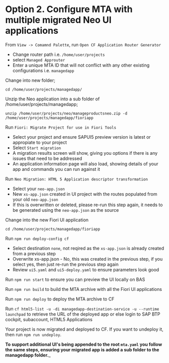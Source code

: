 # Option 2. Configure MTA with multiple migrated Neo UI applications

From `View -> Comamnd Palette`, run `Open CF Application Router Generator`
- Change router path i.e. `/home/user/projects`
- select `Managed Approuter`
- Enter a unique MTA ID that will not conflict with any other existing configurations i.e. `managedapp`

Change into new folder;
```
cd /home/user/projects/managedapp/
```

Unzip the Neo application into a sub folder of /home/user/projects/managedapp;
```
unzip /home/user/projects/neo/manageproductsneo.zip -d /home/user/projects/managedapp/fioriapp
```

Run `Fiori: Migrate Project for use in Fiori Tools`
- Select your project and ensure SAPUI5 preview version is latest or appropiate to your project
- Select `Start migration`
- A migration results screen will show, giving you options if there is any issues that need to be addressed
- An application information page will also load, showing details of your app and commands you can run against it

Run `Neo Migration: HTML 5 Application descriptor transformation`
- Select your `neo-app.json`
- New `xs-app.json` created in UI project with the routes populated from your old `neo-app.json`
- If this is overwritten or deleted, please re-run this step again, it needs to be generated using the `neo-app.json` as the source

Change into the new Fiori UI application
```
cd /home/user/projects/managedapp/fioriapp
```

Run `npm run deploy-config cf`
- Select destination `none`, not reqired as the `xs-app.json` is already created from a previous step
- Overwrite xs-app.json - No, this was created in the previous step, if you select yes, then just re-run the previous step again
- Review `ui5.yaml` and `ui5-deploy.yaml` to ensure parameters look good

Run `npm run start` to ensure you can preview the UI locally on BAS

Run `npm run build` to build the MTA archive with all the Fiori UI applications

Run `npm run deploy` to deploy the MTA archive to CF

Run `cf html5-list -u -di managedapp-destination-service -u --runtime launchpad` to retrieve the URL of the deployed app or else login to SAP BTP cockpit, subaccount, HTML5 Applications

Your project is now migrated and deployed to CF. If you want to undeploy it, then run `npm run undeploy`.

__To support additional UI's being appended to the root `mta.yaml` you follow the same steps, ensuring your migrated app is added a sub folder to the managedapp folder.___

